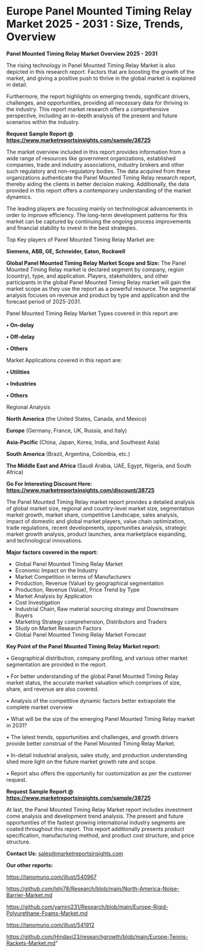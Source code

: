 # Europe Panel Mounted Timing Relay Market 2025 - 2031 : Size, Trends, Overview

<Strong> Panel Mounted Timing Relay Market Overview 2025 - 2031</strong>

The rising technology in Panel Mounted Timing Relay Market is also depicted in this research report. Factors that are boosting the growth of the market, and giving a positive push to thrive in the global market is explained in detail.

Furthermore, the report highlights on emerging trends, significant drivers, challenges, and opportunities, providing all necessary data for thriving in the industry. This report market research offers a comprehensive perspective, including an in-depth analysis of the present and future scenarios within the industry.

<strong>Request Sample Report @ <a href=https://www.marketreportsinsights.com/sample/38725>https://www.marketreportsinsights.com/sample/38725</a></strong>

The market overview included in this report provides information from a wide range of resources like government organizations, established companies, trade and industry associations, industry brokers and other such regulatory and non-regulatory bodies. The data acquired from these organizations authenticate the Panel Mounted Timing Relay research report, thereby aiding the clients in better decision making. Additionally, the data provided in this report offers a contemporary understanding of the market dynamics.

The leading players are focusing mainly on technological advancements in order to improve efficiency. The long-term development patterns for this market can be captured by continuing the ongoing process improvements and financial stability to invest in the best strategies.

Top Key players of Panel Mounted Timing Relay Market are:

<strong>Siemens, ABB, GE, Schneider, Eaton, Rockwell</strong>

<strong><b>Global Panel Mounted Timing Relay Market Scope and Size:</b></strong>
The Panel Mounted Timing Relay market is declared segment by company, region (country), type, and application. Players, stakeholders, and other participants in the global Panel Mounted Timing Relay market will gain the market scope as they use the report as a powerful resource. The segmental analysis focuses on revenue and product by type and application and the forecast period of 2025-2031.

Panel Mounted Timing Relay Market Types covered in this report are:

<strong>•  On-delay

•  Off-delay

•  Others</strong>

Market Applications covered in this report are:

<strong>•  Utilities

•  Industries

•  Others</strong> 

Regional Analysis

<strong>North America</strong> (the United States, Canada, and Mexico)

<strong>Europe</strong> (Germany, France, UK, Russia, and Italy)

<strong>Asia-Pacific</strong> (China, Japan, Korea, India, and Southeast Asia)

<strong>South America</strong> (Brazil, Argentina, Colombia, etc.)

<strong>The Middle East and Africa</strong> (Saudi Arabia, UAE, Egypt, Nigeria, and South Africa)

<strong>Go For Interesting Discount Here: <a href=https://www.marketreportsinsights.com/discount/38725>https://www.marketreportsinsights.com/discount/38725</a></strong>

The Panel Mounted Timing Relay market report provides a detailed analysis of global market size, regional and country-level market size, segmentation market growth, market share, competitive Landscape, sales analysis, impact of domestic and global market players, value chain optimization, trade regulations, recent developments, opportunities analysis, strategic market growth analysis, product launches, area marketplace expanding, and technological innovations.

<strong><b>Major factors covered in the report:</b></strong>
<ul>
  <li>Global Panel Mounted Timing Relay Market </li>
  <li>Economic Impact on the Industry</li>
  <li>Market Competition in terms of Manufacturers</li>
  <li>Production, Revenue (Value) by geographical segmentation</li>
  <li>Production, Revenue (Value), Price Trend by Type</li>
  <li>Market Analysis by Application</li>
  <li>Cost Investigation</li>
  <li>Industrial Chain, Raw material sourcing strategy and Downstream Buyers</li>
  <li>Marketing Strategy comprehension, Distributors and Traders</li>
  <li>Study on Market Research Factors</li>
  <li>Global Panel Mounted Timing Relay Market Forecast</li>
</ul>

<strong><b>Key Point of the Panel Mounted Timing Relay Market report:</b></strong>

• Geographical distribution, company profiling, and various other market segmentation are provided in the report.

• For better understanding of the global Panel Mounted Timing Relay market status, the accurate market valuation which comprises of size, share, and revenue are also covered.

• Analysis of the competitive dynamic factors better extrapolate the complete market overview

• What will be the size of the emerging Panel Mounted Timing Relay market in 2031?

• The latest trends, opportunities and challenges, and growth drivers provide better construal of the Panel Mounted Timing Relay Market.

• In-detail industrial analysis, sales study, and production understanding shed more light on the future market growth rate and scope.

• Report also offers the opportunity for customization as per the customer request.

<strong>Request Sample Report @ <a href=https://www.marketreportsinsights.com/sample/38725>https://www.marketreportsinsights.com/sample/38725</a></strong>

At last, the Panel Mounted Timing Relay Market report includes investment come analysis and development trend analysis. The present and future opportunities of the fastest growing international industry segments are coated throughout this report. This report additionally presents product specification, manufacturing method, and product cost structure, and price structure.

<strong>Contact Us:</strong>
sales@marketreportsinsights.com

<strong>Our other reports:</strong>

<a href=https://tanomuno.com/illust/540967>https://tanomuno.com/illust/540967</a>

<a href=https://github.com/Ishi78/Research/blob/main/North-America-Noise-Barrier-Market.md>https://github.com/Ishi78/Research/blob/main/North-America-Noise-Barrier-Market.md</a>

<a href=https://github.com/yamini231/Research/blob/main/Europe-Rigid-Polyurethane-Foams-Market.md>https://github.com/yamini231/Research/blob/main/Europe-Rigid-Polyurethane-Foams-Market.md</a>

<a href=https://tanomuno.com/illust/541912>https://tanomuno.com/illust/541912</a>

<a href=https://github.com/Hindavi23/researchgrowth/blob/main/Europe-Tennis-Rackets-Market.md>https://github.com/Hindavi23/researchgrowth/blob/main/Europe-Tennis-Rackets-Market.md</a>"
